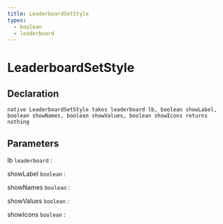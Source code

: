 ```yaml
---
title: LeaderboardSetStyle
types:
  - boolean
  - leaderboard
---
```


# LeaderboardSetStyle

## Declaration

```jass
native LeaderboardSetStyle takes leaderboard lb, boolean showLabel, boolean showNames, boolean showValues, boolean showIcons returns nothing
```

## Parameters
lb `leaderboard`
: 

showLabel `boolean`
: 

showNames `boolean`
: 

showValues `boolean`
: 

showIcons `boolean`
: 
